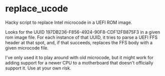 # replace_ucode
Hacky script to replace Intel microcode in a UEFI ROM image.

Looks for the UUID 197DB236-F856-4924-90F8-CDF12FB875F3 in a given rom image file.
For each instance of that UUID, it tries to parse a UEFI FFS header at that spot, and, if that succeeds, replaces the FFS body with a given microcode file.

I've only used it to play around with old microcode, but it might work for adding support for a newer CPU to a motherboard that doesn't officially support it.
Use at your own risk.
